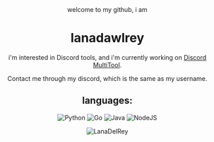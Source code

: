 <div align="center"> welcome to my github, i am <br>
<h1 align="center">lanadawlrey</h1>
<a href="https://github.com/lanadawlrey"></a>

i'm interested in Discord tools, and i'm currently working on [Discord MultiTool](https://github.com/lanadawlrey/DiscordMultiTool.git).

Contact me through my discord, which is the same as my username.

## languages:

![Python](https://img.shields.io/badge/python-3670A0?style=plastic&logo=python&logoColor=ffdd54) ![Go](https://img.shields.io/badge/go-%2300ADD8.svg?style=plastic&logo=go&logoColor=white) ![Java](https://img.shields.io/badge/java-%23ED8B00.svg?style=plastic&logo=java&logoColor=white) ![NodeJS](https://img.shields.io/badge/node.js-6DA55F?style=plastic&logo=node.js&logoColor=white)

![LanaDelRey](https://media.discordapp.net/attachments/1142224399685144606/1233112989578559590/bd66992882e2d4455b34e8b9af130ec6_1.jpg?ex=662be976&is=662a97f6&hm=c33d30f49a0d4752580220526f0f428480b6544b36b08eec072f6dc50ac8d7dc&=&format=webp&width=1440&height=588)
</div>
